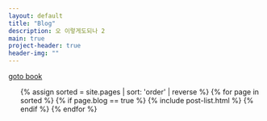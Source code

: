 ```yaml
---
layout: default
title: "Blog"
description: 오 이렇게도되나 2
main: true
project-header: true
header-img: ""
---
```


<a href="https://beenpow.github.io/book/" target="_top">goto book</a>

<ul class="catalogue">
{% assign sorted = site.pages | sort: 'order' | reverse %}
{% for page in sorted %}
{% if page.blog == true %}
{% include post-list.html %}
{% endif %}
{% endfor %}
</ul>
